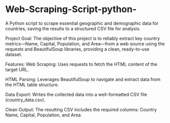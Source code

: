 # Web-Scraping-Script-python-
A Python script to scrape essential geographic and demographic data for countries, saving the results to a structured CSV file for analysis.


Project Goal:
The objective of this project is to reliably extract key country metrics—Name, Capital, Population, and Area—from a web source using the requests and BeautifulSoup libraries, providing a clean, ready-to-use dataset.

Features:
Web Scraping: Uses requests to fetch the HTML content of the target URL.

HTML Parsing: Leverages BeautifulSoup to navigate and extract data from the HTML table structure.

Data Export: Writes the collected data into a well-formatted CSV file (country_data.csv).

Clean Output: The resulting CSV includes the required columns: Country Name, Capital, Population, and Area.


